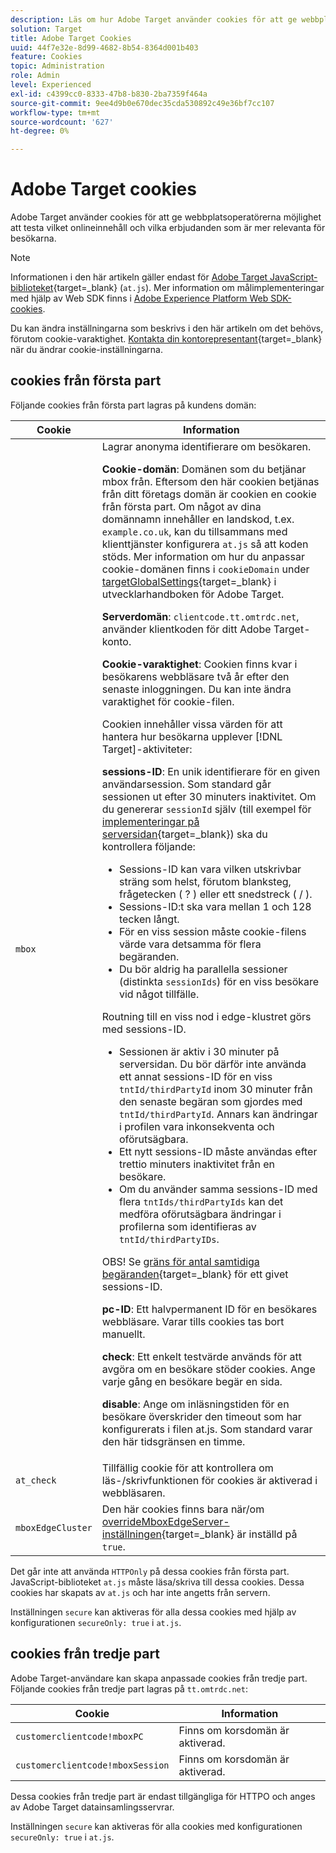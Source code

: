 ```yaml
---
description: Läs om hur Adobe Target använder cookies för att ge webbplatsoperatörer möjlighet att testa vilket onlineinnehåll och vilka erbjudanden som är mer relevanta för besökarna.
solution: Target
title: Adobe Target Cookies
uuid: 44f7e32e-8d99-4682-8b54-8364d001b403
feature: Cookies
topic: Administration
role: Admin
level: Experienced
exl-id: c4399cc0-8333-47b8-b830-2ba7359f464a
source-git-commit: 9ee4d9b0e670dec35cda530892c49e36bf7cc107
workflow-type: tm+mt
source-wordcount: '627'
ht-degree: 0%

---
```


# Adobe Target cookies

Adobe Target använder cookies för att ge webbplatsoperatörerna möjlighet att testa vilket onlineinnehåll och vilka erbjudanden som är mer relevanta för besökarna.

>[!NOTE]
>
>Informationen i den här artikeln gäller endast för [Adobe Target JavaScript-biblioteket](https://experienceleague.adobe.com/docs/target-dev/developer/client-side/at-js-implementation/functions-overview/targetglobalsettings.html?lang=sv-SE){target=_blank} (`at.js`). Mer information om målimplementeringar med hjälp av Web SDK finns i [Adobe Experience Platform Web SDK-cookies](web-sdk.md).
>
>Du kan ändra inställningarna som beskrivs i den här artikeln om det behövs, förutom cookie-varaktighet. [Kontakta din kontorepresentant](https://experienceleague.adobe.com/docs/target/using/cmp-resources-and-contact-information.html?lang=sv-SE){target=_blank} när du ändrar cookie-inställningarna.

## cookies från första part

Följande cookies från första part lagras på kundens domän:

| Cookie | Information |
| --- | --- |
| `mbox` | Lagrar anonyma identifierare om besökaren.<P>**Cookie-domän**: Domänen som du betjänar mbox från. Eftersom den här cookien betjänas från ditt företags domän är cookien en cookie från första part. Om något av dina domännamn innehåller en landskod, t.ex. `example.co.uk`, kan du tillsammans med klienttjänster konfigurera `at.js` så att koden stöds. Mer information om hur du anpassar cookie-domänen finns i `cookieDomain` under [targetGlobalSettings](https://experienceleague.adobe.com/docs/target-dev/developer/client-side/at-js-implementation/functions-overview/targetglobalsettings.html?lang=sv-SE){target=_blank} i utvecklarhandboken för Adobe Target.<P>**Serverdomän**: `clientcode.tt.omtrdc.net`, använder klientkoden för ditt Adobe Target-konto.<P>**Cookie-varaktighet**: Cookien finns kvar i besökarens webbläsare två år efter den senaste inloggningen. Du kan inte ändra varaktighet för cookie-filen.<P>Cookien innehåller vissa värden för att hantera hur besökarna upplever [!DNL Target]-aktiviteter:<P>**sessions-ID**: En unik identifierare för en given användarsession. Som standard går sessionen ut efter 30 minuters inaktivitet. Om du genererar `sessionId` själv (till exempel för [implementeringar på serversidan](https://experienceleague.adobe.com/docs/target-dev/developer/server-side/server-side-overview.html?lang=sv-SE){target=_blank}) ska du kontrollera följande:<ul><li>Sessions-ID kan vara vilken utskrivbar sträng som helst, förutom blanksteg, frågetecken ( ? ) eller ett snedstreck ( / ).</li><li>Sessions-ID:t ska vara mellan 1 och 128 tecken långt.</li><li>För en viss session måste cookie-filens värde vara detsamma för flera begäranden.</li><li>Du bör aldrig ha parallella sessioner (distinkta `sessionIds`) för en viss besökare vid något tillfälle.</li></ul>Routning till en viss nod i edge-klustret görs med sessions-ID.<ul><li>Sessionen är aktiv i 30 minuter på serversidan. Du bör därför inte använda ett annat sessions-ID för en viss `tntId/thirdPartyId` inom 30 minuter från den senaste begäran som gjordes med `tntId/thirdPartyId`. Annars kan ändringar i profilen vara inkonsekventa och oförutsägbara.</li><li>Ett nytt sessions-ID måste användas efter trettio minuters inaktivitet från en besökare.</li><li>Om du använder samma sessions-ID med flera `tntIds/thirdPartyIds` kan det medföra oförutsägbara ändringar i profilerna som identifieras av `tntId/thirdPartyIDs`.</li></ul>OBS! Se [gräns för antal samtidiga begäranden](https://experienceleague.adobe.com/docs/target/using/troubleshoot/target-limits.html?lang=sv-SE#content-delivery){target=_blank} för ett givet sessions-ID.<P>**pc-ID**: Ett halvpermanent ID för en besökares webbläsare. Varar tills cookies tas bort manuellt.<P>**check**: Ett enkelt testvärde används för att avgöra om en besökare stöder cookies. Ange varje gång en besökare begär en sida.<P>**disable**: Ange om inläsningstiden för en besökare överskrider den timeout som har konfigurerats i filen at.js. Som standard varar den här tidsgränsen en timme. |
| `at_check` | Tillfällig cookie för att kontrollera om läs-/skrivfunktionen för cookies är aktiverad i webbläsaren. |
| `mboxEdgeCluster` | Den här cookies finns bara när/om [overrideMboxEdgeServer-inställningen](https://experienceleague.adobe.com/docs/target-dev/developer/client-side/at-js-implementation/functions-overview/targetglobalsettings.html?lang=sv-SE){target=_blank} är inställd på `true`. |

Det går inte att använda `HTTPOnly` på dessa cookies från första part. JavaScript-biblioteket `at.js` måste läsa/skriva till dessa cookies. Dessa cookies har skapats av `at.js` och har inte angetts från servern.

Inställningen `secure` kan aktiveras för alla dessa cookies med hjälp av konfigurationen `secureOnly: true` i `at.js`.

## cookies från tredje part

Adobe Target-användare kan skapa anpassade cookies från tredje part. Följande cookies från tredje part lagras på `tt.omtrdc.net`:

| Cookie | Information |
| --- | --- |
| `customerclientcode!mboxPC` | Finns om korsdomän är aktiverad. |
| `customerclientcode!mboxSession` | Finns om korsdomän är aktiverad. |

Dessa cookies från tredje part är endast tillgängliga för HTTPO och anges av Adobe Target datainsamlingsservrar.

Inställningen `secure` kan aktiveras för alla cookies med konfigurationen `secureOnly: true` i `at.js`.
